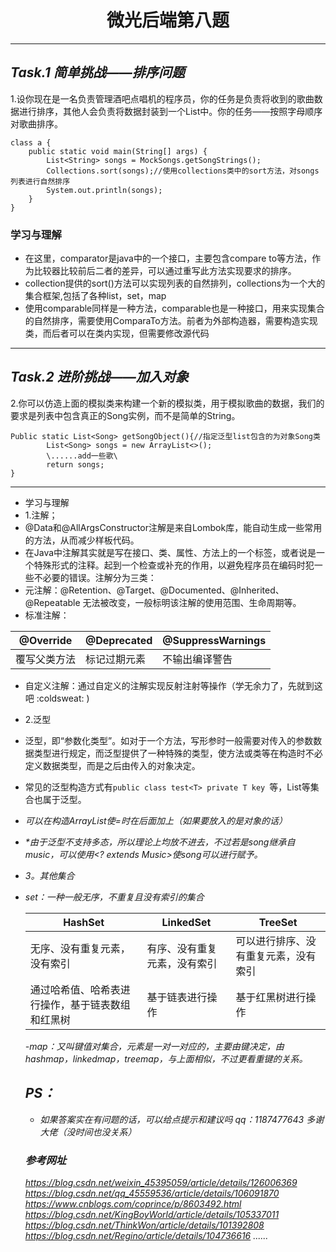 # <center>微光后端第八题</center>
---
## ***Task.1 简单挑战——排序问题***
1.设你现在是一名负责管理酒吧点唱机的程序员，你的任务是负责将收到的歌曲数据进行排序，其他人会负责将数据封装到一个List中。你的任务——按照字母顺序对歌曲排序。
```
class a {
    public static void main(String[] args) {
        List<String> songs = MockSongs.getSongStrings();
        Collections.sort(songs);//使用collections类中的sort方法，对songs列表进行自然排序
        System.out.println(songs);
    }
}   
```
### 学习与理解
- 在这里，comparator是java中的一个接口，主要包含compare to等方法，作为比较器比较前后二者的差异，可以通过重写此方法实现要求的排序。
- collection提供的sort()方法可以实现列表的自然排列，collections为一个大的集合框架,包括了各种list，set，map
- 使用comparable同样是一种方法，comparable也是一种接口，用来实现集合的自然排序，需要使用ComparaTo方法。前者为外部构造器，需要构造实现类，而后者可以在类内实现，但需要修改源代码

---
## ***Task.2 进阶挑战——加入对象***
2.你可以仿造上面的模拟类来构建一个新的模拟类，用于模拟歌曲的数据，我们的要求是列表中包含真正的Song实例，而不是简单的String。
```
Public static List<Song> getSongObject(){//指定泛型list包含的为对象Song类
        List<Song> songs = new ArrayList<>();
        \......add一些歌\
        return songs;
}
```
---
- 学习与理解
- 1.注解；
- @Data和@AllArgsConstructor注解是来自Lombok库，能自动生成一些常用的方法，从而减少样板代码。
- 在Java中注解其实就是写在接口、类、属性、方法上的一个标签，或者说是一个特殊形式的注释。起到一个检查或补充的作用，以避免程序员在编码时犯一些不必要的错误。注解分为三类：
- 元注解：@Retention、@Target、@Documented、@Inherited、@Repeatable 无法被改变，一般标明该注解的使用范围、生命周期等。
- 标准注解：

|@Override   | @Deprecated  |  @SuppressWarnings |
|---|---|---|
|覆写父类方法   | 标记过期元素  | 不输出编译警告  |

- 自定义注解：通过自定义的注解实现反射注射等操作（学无余力了，先就到这吧 :coldsweat: )
- 2.泛型
- 泛型，即“参数化类型”。如对于一个方法，写形参时一般需要对传入的参数数据类型进行规定，而泛型提供了一种特殊的类型，使方法或类等在构造时不必定义数据类型，而是之后由传入的对象决定。
- 常见的泛型构造方式有```public class test<T> private T key ```等，List等集合也属于泛型。
- *可以在构造ArrayList使=时在后面加上<Object>（如果要放入的是对象的话）*
- *由于泛型不支持多态，所以理论上均放不进去，不过若是song继承自music，可以使用<? extends Music>使song可以进行赋予。

- 3。其他集合
- set：一种一般无序，不重复且没有索引的集合

| HashSet                  | LinkedSet      | TreeSet            |
|--------------------------|----------------|--------------------|
| 无序、没有重复元素，没有索引           | 有序、没有重复元素，没有索引 | 可以进行排序、没有重复元素，没有索引 |
| 通过哈希值、哈希表进行操作，基于链表数组和红黑树 | 基于链表进行操作       | 基于红黑树进行操作          |

-map：又叫键值对集合，元素是一对一对应的，主要由键决定，由hashmap，linkedmap，treemap，与上面相似，不过更看重键的关系。

## PS：
- 如果答案实在有问题的话，可以给点提示和建议吗 qq：1187477643 多谢大佬（没时间也没关系）
### 参考网址
https://blog.csdn.net/weixin_45395059/article/details/126006369
https://blog.csdn.net/qq_45559536/article/details/106091870
https://www.cnblogs.com/coprince/p/8603492.html
https://blog.csdn.net/KingBoyWorld/article/details/105337011
https://blog.csdn.net/ThinkWon/article/details/101392808
https://blog.csdn.net/Regino/article/details/104736616
......
